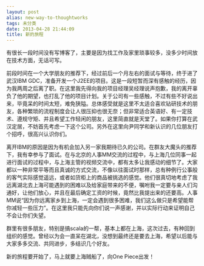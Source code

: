 ```yaml
---
layout: post
alias: new-way-to-thoughtworks
tags: 未分类
date: 2013-04-28 21:44:09
title: 新的旅程
---
```


有很长一段时间没有写博客了，主要是因为找工作及家里琐事较多，没多少时间放在技术方面，无话可写。

前段时间在一个大学朋友的推荐下，经过前后一个月左右的面试与等待，终于进了武汉IBM GDC，准备开发一个J2EE的项目。这是一段短暂而深有感触的经历，因为我两周之后离了职。在这里我先得向我的项目经理吴经理说声抱歉，我的离开辜负了他的期望，也打乱了他的项目计划。关于公司有一些感触，不过有些不好说出来，毕竟呆的时间太短，难免狭隘。总体感受就是这里不太适合喜欢钻研技术的朋友，各种繁琐的流程制度会让人很压抑也很无奈；但非常适合英语好、有一定技术、遵规守矩、并且希望工作轻闲的朋友，这里简直就是天堂了。如果你打算在武汉定居，不妨首先考虑一下这个公司。另外在这里向尹同学和新认识的几位朋友打个招呼，很高兴认识你们。

离开IBM的原因是因为有机会加入另一家我期待已久的公司。在群友大魔头的推荐下，我有幸参与了面试。在与北京的人事MM交流的过程中，与上海几位同事一起进行面试的过程中，与上海主管的视频交流中，都有太多让我感动的细节了。大家都以一种非常平等而且真诚的方式交流，不像以往面试时那样，总有种例行公事般的客气实际感觉遥远，或者如货柜上的商品被挑选的感觉。他们很真切地考虑了我远离湖北去上海可能遇到的困难以及给家庭带来的不便，嘱咐我一定要与亲人们沟通好，让他们放心，并且在最后确定工资的时候，竟然比我提出来的还要高。人事MM说“因为你远离家乡到上海，一定会遇到很多困难，我们这么做只是希望能帮你减轻一些压力”。在这里我只能先向你们说一声感谢，并以实际行动来证明自己不会让你们失望。

群里有很多朋友，特别是搞scala的一帮，基本上都在上海，这次过去，有种回到组织的感觉。曾经以为会一直呆在湖北，没想到最终还是要去上海，希望以后能与大家多多交流、共同进步，多结识几个好友。

新的旅程要开始了，马上就要上海贼船了，向One Piece出发！
